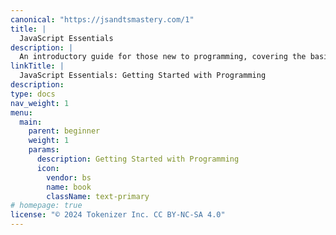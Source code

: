 ```yaml
---
canonical: "https://jsandtsmastery.com/1"
title: |
  JavaScript Essentials
description: |
  An introductory guide for those new to programming, covering the basics of JavaScript syntax, variables, data types, and control structures. Perfect for absolute beginners looking to write their first lines of code.
linkTitle: |
  JavaScript Essentials: Getting Started with Programming
description: 
type: docs
nav_weight: 1
menu:
  main:
    parent: beginner
    weight: 1
    params:
      description: Getting Started with Programming
      icon:
        vendor: bs
        name: book
        className: text-primary
# homepage: true
license: "© 2024 Tokenizer Inc. CC BY-NC-SA 4.0"
---
```


